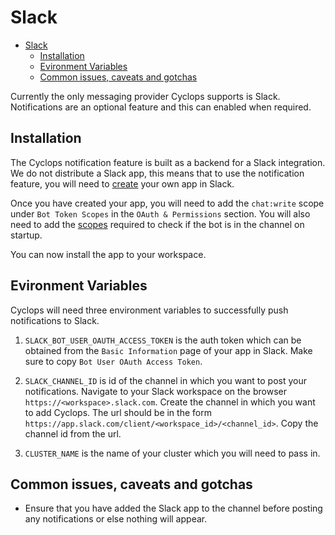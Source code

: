 # Slack

- [Slack](#slack)
  - [Installation](#installation)
  - [Evironment Variables](#environment-variables)
  - [Common issues, caveats and gotchas](#common-issues-caveats-and-gotchas)


Currently the only messaging provider Cyclops supports is Slack. Notifications are an optional feature and this can enabled when required.

## Installation

The Cyclops notification feature is built as a backend for a Slack integration. We do not distribute a Slack app, this means that to use the notification feature, you will need to [create](https://api.slack.com/apps) your own app in Slack.

Once you have created your app, you will need to add the `chat:write` scope under `Bot Token Scopes` in the `OAuth & Permissions` section. You will also need to add the [scopes](https://api.slack.com/methods/conversations.info) required to check if the bot is in the channel on startup.

You can now install the app to your workspace.

## Evironment Variables

Cyclops will need three environment variables to successfully push notifications to Slack.

1. `SLACK_BOT_USER_OAUTH_ACCESS_TOKEN` is the auth token which can be obtained from the `Basic Information` page of your app in Slack. Make sure to copy `Bot User OAuth Access Token`.

2. `SLACK_CHANNEL_ID` is id of the channel in which you want to post your notifications. Navigate to your Slack workspace on the browser `https://<workspace>.slack.com`. Create the channel in which you want to add Cyclops. The url should be in the form `https://app.slack.com/client/<workspace_id>/<channel_id>`. Copy the channel id from the url.

3. `CLUSTER_NAME` is the name of your cluster which you will need to pass in.

## Common issues, caveats and gotchas

- Ensure that you have added the Slack app to the channel before posting any notifications or else nothing will appear.
